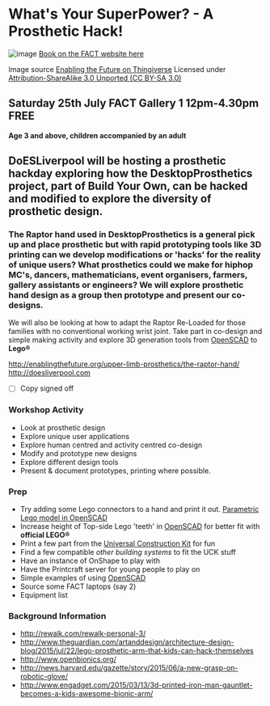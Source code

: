 # What's Your SuperPower? - A Prosthetic Hack!
![image](http://fact.co.uk/ImageResizer.ashx?path=/media/60685903/dsc_3574.jpg&width=530&height=275&mode=Crop)
[Book on the FACT website here](http://fact.co.uk/whats-on/current/does-what-s-your-super-power-a-prosthetic-hack.aspx)

Image source [Enabling the Future on Thingiverse](http://thingiverse-production-new.s3.amazonaws.com/renders/1d/20/95/d4/49/All_parts_at_100_right_single_build_plate_preview_featured.jpg) Licensed under [Attribution-ShareAlike 3.0 Unported (CC BY-SA 3.0)](http://creativecommons.org/licenses/by-sa/3.0/ "License Link")

## Saturday 25th July FACT Gallery 1 12pm-4.30pm FREE
**Age 3 and above, children accompanied by an adult**

## DoESLiverpool will be hosting a prosthetic hackday exploring how the **DesktopProsthetics** project, part of Build Your Own, can be hacked and modified to explore the diversity of prosthetic design. 
### The Raptor hand used in **DesktopProsthetics** is a general pick up and place prosthetic but with rapid prototyping tools like 3D printing can we develop modifications or 'hacks' for the reality of unique users? What prosthetics could we make for hiphop MC's, dancers, mathematicians, event organisers, farmers, gallery assistants or engineers?  We will explore prosthetic hand design as a group then prototype and present our co-designs.

We will also be looking at how to adapt the Raptor Re-Loaded for those families with no conventional working wrist joint. Take part in co-design and simple making activity and explore 3D generation tools from [OpenSCAD](http://www.openscad.org/) to **Lego®** 

http://enablingthefuture.org/upper-limb-prosthetics/the-raptor-hand/
http://doesliverpool.com

 * [ ] Copy signed off

### Workshop Activity
* Look at prosthetic design
* Explore unique user applications
* Explore human centred and activity centred co-design
* Modify and prototype new designs
* Explore different design tools
* Present & document prototypes, printing where possible.

### Prep
 * Try adding some Lego connectors to a hand and print it out.  [Parametric Lego model in OpenSCAD](http://www.thingiverse.com/thing:178627)
 * Increase height of Top-side Lego 'teeth' in [OpenSCAD](http://www.openscad.org/) for better fit with **official LEGO®**
 * Print a few part from the [Universal Construction Kit](http://www.thingiverse.com/uck/designs) for fun
 * Find a few compatible *other building systems* to fit the UCK stuff
 * Have an instance of OnShape to play with
 * Have the Printcraft server for young people to play on
 * Simple examples of using [OpenSCAD](http://www.openscad.org/)
 * Source some FACT laptops (say 2)
 * Equipment list

### Background Information
 * http://rewalk.com/rewalk-personal-3/
 * http://www.theguardian.com/artanddesign/architecture-design-blog/2015/jul/22/lego-prosthetic-arm-that-kids-can-hack-themselves
 * http://www.openbionics.org/
 * http://news.harvard.edu/gazette/story/2015/06/a-new-grasp-on-robotic-glove/
 * http://www.engadget.com/2015/03/13/3d-printed-iron-man-gauntlet-becomes-a-kids-awesome-bionic-arm/
